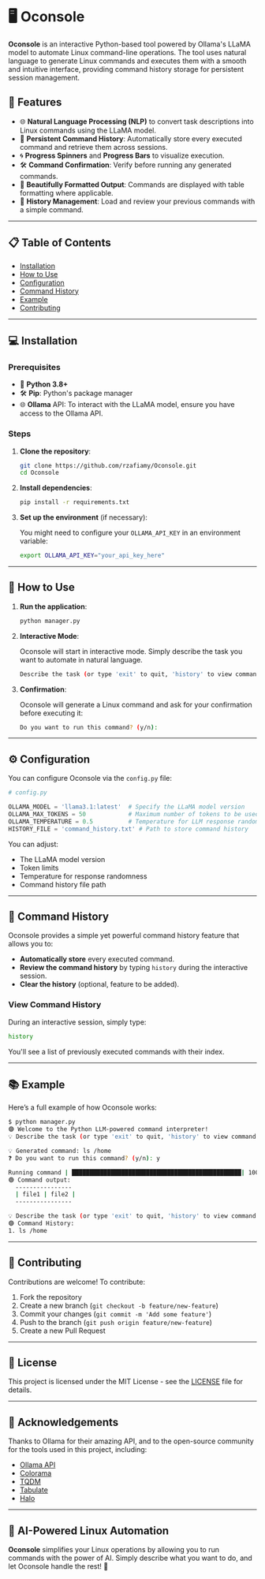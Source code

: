 # 🖥️ Oconsole

**Oconsole** is an interactive Python-based tool powered by Ollama's LLaMA model to automate Linux command-line operations. The tool uses natural language to generate Linux commands and executes them with a smooth and intuitive interface, providing command history storage for persistent session management.

## 🚀 Features

- 🌐 **Natural Language Processing (NLP)** to convert task descriptions into Linux commands using the LLaMA model.
- 💾 **Persistent Command History**: Automatically store every executed command and retrieve them across sessions.
- 🌀 **Progress Spinners** and **Progress Bars** to visualize execution.
- 🛠️ **Command Confirmation**: Verify before running any generated commands.
- 📜 **Beautifully Formatted Output**: Commands are displayed with table formatting where applicable.
- 📂 **History Management**: Load and review your previous commands with a simple command.

---

## 📋 Table of Contents

- [Installation](#installation)
- [How to Use](#how-to-use)
- [Configuration](#configuration)
- [Command History](#command-history)
- [Example](#example)
- [Contributing](#contributing)

---

## 💻 Installation

### Prerequisites

- 🐍 **Python 3.8+**
- 🛠️ **Pip**: Python's package manager
- 🌐 **Ollama** API: To interact with the LLaMA model, ensure you have access to the Ollama API. 

### Steps

1. **Clone the repository**:

    ```bash
    git clone https://github.com/rzafiamy/Oconsole.git
    cd Oconsole
    ```

2. **Install dependencies**:

    ```bash
    pip install -r requirements.txt
    ```

3. **Set up the environment** (if necessary):
   
   You might need to configure your `OLLAMA_API_KEY` in an environment variable:

    ```bash
    export OLLAMA_API_KEY="your_api_key_here"
    ```

---

## 📝 How to Use

1. **Run the application**:

    ```bash
    python manager.py
    ```

2. **Interactive Mode**:
   
   Oconsole will start in interactive mode. Simply describe the task you want to automate in natural language.

    ```bash
    Describe the task (or type 'exit' to quit, 'history' to view command history): 
    ```

3. **Confirmation**:

   Oconsole will generate a Linux command and ask for your confirmation before executing it:

    ```bash
    Do you want to run this command? (y/n): 
    ```

---

## ⚙️ Configuration

You can configure Oconsole via the `config.py` file:

```python
# config.py

OLLAMA_MODEL = 'llama3.1:latest'  # Specify the LLaMA model version
OLLAMA_MAX_TOKENS = 50            # Maximum number of tokens to be used by the model
OLLAMA_TEMPERATURE = 0.5          # Temperature for LLM response randomness
HISTORY_FILE = 'command_history.txt' # Path to store command history
```

You can adjust:
- The LLaMA model version
- Token limits
- Temperature for response randomness
- Command history file path

---

## 📜 Command History

Oconsole provides a simple yet powerful command history feature that allows you to:
- **Automatically store** every executed command.
- **Review the command history** by typing `history` during the interactive session.
- **Clear the history** (optional, feature to be added).

### View Command History

During an interactive session, simply type:

```bash
history
```

You'll see a list of previously executed commands with their index.

---

## 📚 Example

Here’s a full example of how Oconsole works:

```bash
$ python manager.py
🟣 Welcome to the Python LLM-powered command interpreter!
💡 Describe the task (or type 'exit' to quit, 'history' to view command history): List all files in the /home directory

💡 Generated command: ls /home
❓ Do you want to run this command? (y/n): y

Running command | ████████████████████████████████████████████████| 100/100 [00:02]
🟢 Command output:
  ----------------
  | file1 | file2 |
  ----------------

💡 Describe the task (or type 'exit' to quit, 'history' to view command history): history
🟣 Command History:
1. ls /home
```

---

## 🤝 Contributing

Contributions are welcome! To contribute:

1. Fork the repository
2. Create a new branch (`git checkout -b feature/new-feature`)
3. Commit your changes (`git commit -m 'Add some feature'`)
4. Push to the branch (`git push origin feature/new-feature`)
5. Create a new Pull Request

---

## 📜 License

This project is licensed under the MIT License - see the [LICENSE](LICENSE) file for details.

---

## 🎉 Acknowledgements

Thanks to Ollama for their amazing API, and to the open-source community for the tools used in this project, including:

- [Ollama API](https://ollama.com/)
- [Colorama](https://pypi.org/project/colorama/)
- [TQDM](https://tqdm.github.io/)
- [Tabulate](https://pypi.org/project/tabulate/)
- [Halo](https://pypi.org/project/halo/)

---

## 🧠 AI-Powered Linux Automation

**Oconsole** simplifies your Linux operations by allowing you to run commands with the power of AI. Simply describe what you want to do, and let Oconsole handle the rest! 🎉
